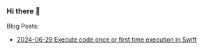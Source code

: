 ### Hi there 👋

Blog Posts:

- [2024-06-29 Execute code once or first time execution in Swift](2024-06-29-Detecting-The-First-Time-Call-Of-ViewWillAppear.md)

<!--
**Adobels/adobels** is a ✨ _special_ ✨ repository because its `README.md` (this file) appears on your GitHub profile.

Here are some ideas to get you started:

- 🔭 I’m currently working on ...
- 🌱 I’m currently learning ...
- 👯 I’m looking to collaborate on ...
- 🤔 I’m looking for help with ...
- 💬 Ask me about ...
- 📫 How to reach me: ...
- 😄 Pronouns: ...
- ⚡ Fun fact: ...
-->
